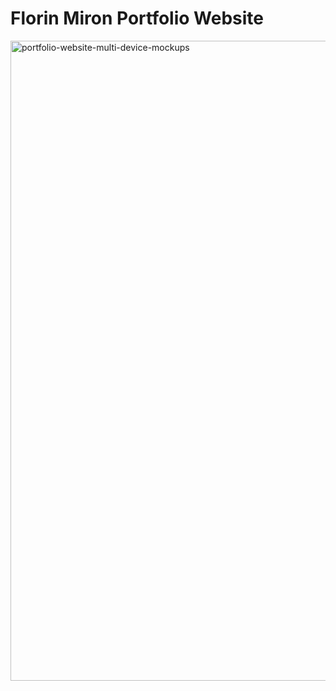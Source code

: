 # Florin Miron Portfolio Website

<img width="1536" height="1024" alt="portfolio-website-multi-device-mockups" src="https://github.com/user-attachments/assets/3aeb1f42-f465-4604-b565-851a06150b6a" />

